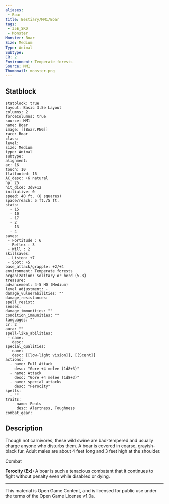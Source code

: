 ```yaml
---
aliases:
 - Boar
title: Bestiary/MM1/Boar
tags: 
 - 35E_SRD
 - Monster
Monster: Boar
Size: Medium
Type: Animal
Subtype: 
CR: 2
Environnent: Temperate forests
Source: MM1
Thumbnail: monster.png
---
```


## Statblock

```statblock
statblock: true
layout: Basic 3.5e Layout
columns: 2
forceColumns: true
source: MM1 
name: Boar
image: [[Boar.PNG]]
race: Boar
class: 
level: 
size: Medium
type: Animal
subtype: 
alignment: 
ac: 16
touch: 10
flatfooted: 16
AC_desc: +6 natural
hp: 25
hit_dice: 3d8+12
initiative: 0
speed: 40 ft. (8 squares)
space/reach: 5 ft./5 ft.
stats:
  - 15
  - 10
  - 17
  - 2
  - 13
  - 4
saves:
 - Fortitude : 6
 - Reflex : 3
 - Will : 2
skillsaves:
 - Listen: +7
 - Spot: +5
base_attack/grapple: +2/+4
environment: Temperate forests
organization: Solitary or herd (5-8)
treasure: 
advancement: 4-5 HD (Medium)
level_adjustment: -
damage_vulnerabilities: ""
damage_resistances: 
spell_resist: 
senses: 
damage_immunities: ""
condition_immunities: ""
languages: ""
cr: 2
aura: ""
spell-like_abilities:
 - name: 
   desc: 
special_qualities:
 - name:
   desc: [[low-light vision]], [[Scent]]
actions:
  - name: Full Attack
    desc: "Gore +4 melee (1d8+3)"
  - name: Attack
    desc: "Gore +4 melee (1d8+3)"
  - name: special attacks
    desc: "Ferocity"
spells:
  - ""
traits:
   - name: Feats
     desc: Alertness, Toughness
combat_gear:  
```

## Description



Though not carnivores, these wild swine are bad-tempered and usually charge anyone who disturbs them. A boar is covered in coarse, grayish-black fur. Adult males are about 4 feet long and 3 feet high at the shoulder.

Combat


**Ferocity (Ex):** A boar is such a tenacious combatant that it continues to fight without penalty even while disabled or dying.

---

This material is Open Game Content, and is licensed for public use under the terms of the Open Game License v1.0a.

